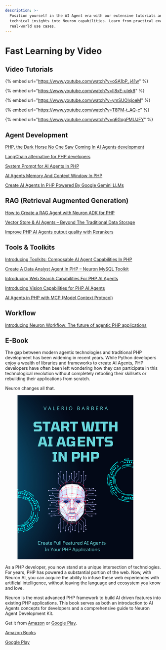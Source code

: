 ```yaml
---
description: >-
  Position yourself in the AI Agent era with our extensive tutorials and
  technical insights into Neuron capabilities. Learn from practical examples and
  real-world use cases.
---
```


# Fast Learning by Video

## Video Tutorials

{% embed url="https://www.youtube.com/watch?v=oSA1bP_j41w" %}

{% embed url="https://www.youtube.com/watch?v=lI8xE-uIek8" %}

{% embed url="https://www.youtube.com/watch?v=ymSUOIxjoeM" %}

{% embed url="https://www.youtube.com/watch?v=T8PM-t_AQ-c" %}

{% embed url="https://www.youtube.com/watch?v=q6GqgPMUJFY" %}

## Agent Development

[PHP, the Dark Horse No One Saw Coming In AI Agents development](https://inspector.dev/php-the-dark-horse-no-one-saw-coming-in-ai-agents-development/)

[LangChain alternative for PHP developers](https://inspector.dev/langchain-alternative-for-php-developers/)

[System Prompt for AI Agents In PHP](https://inspector.dev/system-prompt-for-ai-agents-in-php/)

[AI Agents Memory And Context Window In PHP](https://inspector.dev/ai-agents-memory-and-context-window-in-php/)

[Create AI Agents In PHP Powered By Google Gemini LLMs](https://inspector.dev/create-ai-agents-in-php-powered-by-google-gemini-llms/)

## RAG (Retrieval Augmented Generation)

[How to Create a RAG Agent with Neuron ADK for PHP](https://inspector.dev/how-to-create-a-rag-agent-with-neuron-adk-for-php/)

[Vector Store & AI Agents – Beyond The Traditional Data Storage](https://inspector.dev/vector-store-ai-agents-beyond-the-traditional-data-storage/)

[Improve PHP AI Agents output quality with Rerankers](https://inspector.dev/improve-php-ai-agents-output-quality-with-rerankers/)

## Tools & Toolkits

[Introducing Toolkits: Composable AI Agent Capabilities In PHP](https://inspector.dev/introducing-toolkits-composable-ai-agent-capabilities-in-php/)

[Create A Data Analyst Agent In PHP – Neuron MySQL Toolkit](https://inspector.dev/mysql-ai-toolkit-bringing-intelligence-to-your-database-layer-in-php/)

[Introducing Web Search Capabilities For PHP AI Agents](https://inspector.dev/introducing-web-search-capabilities-for-php-ai-agents/)

[Introducing Vision Capabilities for PHP AI Agents](https://inspector.dev/introducing-vision-capabilities-for-php-ai-agents/)

[AI Agents in PHP with MCP (Model Context Protocol)](https://inspector.dev/ai-agents-in-php-with-mcp-model-context-protocol/)

## Workflow

[Introducing Neuron Workflow: The future of agentic PHP applications](https://inspector.dev/introducing-neuronai-workflow-the-future-of-agentic-php-applications/)

## E-Book

The gap between modern agentic technologies and traditional PHP development has been widening in recent years. While Python developers enjoy a wealth of libraries and frameworks to create AI Agents, PHP developers have often been left wondering how they can participate in this technological revolution without completely retooling their skillsets or rebuilding their applications from scratch.

Neuron changes all that.

<figure><img src="../.gitbook/assets/Neuron Book Cover.png" alt="" width="375"><figcaption></figcaption></figure>

As a PHP developer, you now stand at a unique intersection of technologies. For years, PHP has powered a substantial portion of the web. Now, with Neuron AI, you can acquire the ability to infuse these web experiences with artificial intelligence, without leaving the language and ecosystem you know and love.

Neuron is the most advanced PHP framework to build AI driven features into existing PHP applications. This book serves as both an introduction to AI Agents concepts for developers and a comprehensive guide to Neuron Agent Development Kit.&#x20;

Get it from [Amazon](https://www.amazon.com/dp/B0F1YX8KJB) or [Google Play](https://play.google.com/store/books/details?pcampaignid=books_read_action\&id=agJPEQAAQBAJ\&pli=1).

<a href="https://www.amazon.com/dp/B0F1YX8KJB" class="button secondary" data-icon="amazon">Amazon Books</a>&#x20;

<a href="https://play.google.com/store/books/details?pcampaignid=books_read_action&#x26;id=agJPEQAAQBAJ&#x26;pli=1" class="button secondary" data-icon="google">Google Play</a>
